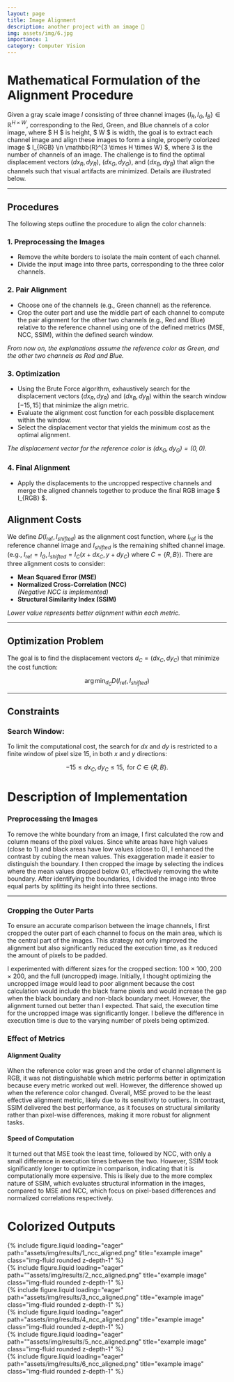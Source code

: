 ```yaml
---
layout: page
title: Image Alignment
description: another project with an image 🎉
img: assets/img/6.jpg
importance: 1
category: Computer Vision
---
```


# Mathematical Formulation of the Alignment Procedure

Given a gray scale image $I$ consisting of three channel images $\{I_R, I_G, I_B\} \in \mathbb{R}^{H \times W}$, corresponding to the Red, Green, and Blue channels of a color image, where $ H $ is height, $ W $ is width, the goal is to extract each channel image and align these images to form a single, properly colorized image $ I_{RGB} \in \mathbb{R}^{3 \times H \times W} $, where 3 is the number of channels of an image. The challenge is to find the optimal displacement vectors $(dx_R, dy_R)$, $(dx_G, dy_G)$, and $(dx_B, dy_B)$ that align the channels such that visual artifacts are minimized. Details are illustrated below.

---

## Procedures

The following steps outline the procedure to align the color channels:

### 1. Preprocessing the Images

- Remove the white borders to isolate the main content of each channel.
- Divide the input image into three parts, corresponding to the three color channels.

### 2. Pair Alignment

- Choose one of the channels (e.g., Green channel) as the reference.
- Crop the outer part and use the middle part of each channel to compute the pair alignment for the other two channels (e.g., Red and Blue) relative to the reference channel using one of the defined metrics (MSE, NCC, SSIM), within the defined search window.

*From now on, the explanations assume the reference color as Green, and the other two channels as Red and Blue.*

### 3. Optimization

- Using the Brute Force algorithm, exhaustively search for the displacement vectors $(dx_R, dy_R)$ and $(dx_B, dy_B)$ within the search window $[-15, 15]$ that minimize the align metric.
- Evaluate the alignment cost function for each possible displacement within the window.
- Select the displacement vector that yields the minimum cost as the optimal alignment.

*The displacement vector for the reference color is $(dx_G, dy_G) = (0, 0)$.*

### 4. Final Alignment

- Apply the displacements to the uncropped respective channels and merge the aligned channels together to produce the final RGB image $ I_{RGB} $.




## Alignment Costs

We define $D(I_{\text{ref}}, I_{shifted})$ as the alignment cost function, where $I_{\text{ref}}$ is the reference channel image and $I_{shifted}$ is the remaining shifted channel image. (e.g., $I_{\text{ref}} = I_G, I_{shifted} = I_C(x + dx_C, y + dy_C)$ where $C = \{R, B\}$). There are three alignment costs to consider:

- **Mean Squared Error (MSE)**
- **Normalized Cross-Correlation (NCC)**  
  *(Negative NCC is implemented)*
- **Structural Similarity Index (SSIM)**

*Lower value represents better alignment within each metric.*

---

## Optimization Problem

The goal is to find the displacement vectors $d_C = (dx_C, dy_C)$ that minimize the cost function:

$$
\arg \min_{d_C} D(I_{\text{ref}}, I_{shifted})
$$

---

## Constraints

### Search Window:
To limit the computational cost, the search for $dx$ and $dy$ is restricted to a finite window of pixel size 15, in both $x$ and $y$ directions:

$$
-15 \leq dx_C, dy_C \leq 15, \text{ for } C \in \{R, B\}.
$$


# Description of Implementation

### Preprocessing the Images

To remove the white boundary from an image, I first calculated the row and column means of the pixel values. Since white areas have high values (close to 1) and black areas have low values (close to 0), I enhanced the contrast by cubing the mean values. This exaggeration made it easier to distinguish the boundary. I then cropped the image by selecting the indices where the mean values dropped below 0.1, effectively removing the white boundary. After identifying the boundaries, I divided the image into three equal parts by splitting its height into three sections.

---

### Cropping the Outer Parts

To ensure an accurate comparison between the image channels, I first cropped the outer part of each channel to focus on the main area, which is the central part of the images. This strategy not only improved the alignment but also significantly reduced the execution time, as it reduced the amount of pixels to be padded.

I experimented with different sizes for the cropped section: 100 × 100, 200 × 200, and the full (uncropped) image. Initially, I thought optimizing the uncropped image would lead to poor alignment because the cost calculation would include the black frame pixels and would increase the gap when the black boundary and non-black boundary meet. However, the alignment turned out better than I expected. That said, the execution time for the uncropped image was significantly longer. I believe the difference in execution time is due to the varying number of pixels being optimized.

### Effect of Metrics

#### Alignment Quality

When the reference color was green and the order of channel alignment is RGB, it was not distinguishable which metric performs better in optimization because every metric worked out well. However, the difference showed up when the reference color changed. Overall, MSE proved to be the least effective alignment metric, likely due to its sensitivity to outliers. In contrast, SSIM delivered the best performance, as it focuses on structural similarity rather than pixel-wise differences, making it more robust for alignment tasks.

#### Speed of Computation

It turned out that MSE took the least time, followed by NCC, with only a small difference in execution times between the two. However, SSIM took significantly longer to optimize in comparison, indicating that it is computationally more expensive. This is likely due to the more complex nature of SSIM, which evaluates structural information in the images, compared to MSE and NCC, which focus on pixel-based differences and normalized correlations respectively.
# Colorized Outputs

<div class="row">
    <div class="col-sm mt-3 mt-md-0">
        {% include figure.liquid loading="eager" path="assets/img/results/1_ncc_aligned.png" title="example image" class="img-fluid rounded z-depth-1" %}
    </div>
    <div class="col-sm mt-3 mt-md-0">
        {% include figure.liquid loading="eager" path=""assets/img/results/2_ncc_aligned.png"  title="example image" class="img-fluid rounded z-depth-1" %}
    </div>
    <div class="col-sm mt-3 mt-md-0">
        {% include figure.liquid loading="eager" path="assets/img/results/3_ncc_aligned.png"  title="example image" class="img-fluid rounded z-depth-1" %}
    </div>
</div>

<div class="row">
    <div class="col-sm mt-3 mt-md-0">
        {% include figure.liquid loading="eager" path="assets/img/results/4_ncc_aligned.png" title="example image" class="img-fluid rounded z-depth-1" %}
    </div>
    <div class="col-sm mt-3 mt-md-0">
        {% include figure.liquid loading="eager" path=""assets/img/results/5_ncc_aligned.png"  title="example image" class="img-fluid rounded z-depth-1" %}
    </div>
    <div class="col-sm mt-3 mt-md-0">
        {% include figure.liquid loading="eager" path="assets/img/results/6_ncc_aligned.png"  title="example image" class="img-fluid rounded z-depth-1" %}
    </div>
</div>

